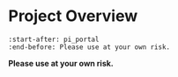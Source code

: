 Project Overview
================
```{include} ../../../README.md
:start-after: pi_portal
:end-before: Please use at your own risk.
```
**Please use at your own risk.**

